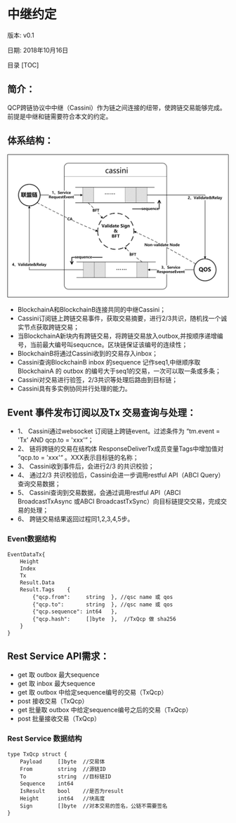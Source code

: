 # 中继约定

版本:
v0.1

日期:
2018年10月16日

目录
[TOC]

## 简介：

QCP跨链协议中中继（Cassini）作为链之间连接的纽带，使跨链交易能够完成。前提是中继和链需要符合本文的约定。

## 体系结构：

![framework](https://github.com/QOSGroup/static/blob/master/cassini-principle.jpg?raw=true)

- BlockchainA和BlockchainB连接共同的中继Cassini；
- Cassini订阅链上跨链交易事件，获取交易摘要，进行2/3共识，随机找一个诚实节点获取跨链交易；
- 当BlockchainA新块内有跨链交易，将跨链交易放入outbox,并按顺序递增编号，当前最大编号叫sequcnce。区块链保证该编号的连续性；
- BlockchainB将通过Cassini收到的交易存入inbox；
- Cassini查询BlockchainB inbox 的sequence 记作seq1,中继顺序取BlockchainA 的 outbox 的编号大于seq1的交易，一次可以取一条或多条；
- Cassini对交易进行验签，2/3共识等处理后路由到目标链；
- Cassini具有多实例协同并行处理的能力。

## Event 事件发布订阅以及Tx 交易查询与处理：

- 1、	Cassini通过websocket 订阅链上跨链event。过滤条件为 “tm.event = 'Tx' AND qcp.to = 'xxx'”；
- 2、	链将跨链的交易在结构体 ResponseDeliverTx成员变量Tags中增加值对 “qcp.to = 'xxx'“ 。XXX表示目标链的名称；
- 3、	Cassini收到事件后，会进行2/3 的共识校验；
- 4、	通过2/3 共识校验后，Cassini会进一步调用restful API（ABCI Query）查询交易数据；
- 5、	Cassini查询到交易数据，会通过调用restful API（ABCI BroadcastTxAsync 或ABCI BroadcastTxSync）向目标链提交交易，完成交易的处理；
- 6、	跨链交易结果返回过程同1,2,3,4,5步。

### Event数据结构

```
EventDataTx{
    Height
    Index
    Tx
    Result.Data
    Result.Tags    {
        {"qcp.from":     string  }, //qsc name 或 qos
        {"qcp.to":       string  }, //qsc name 或 qos
        {"qcp.sequence": int64   },
        {"qcp.hash":     []byte  },  //TxQcp 做 sha256
    }
}

```

## Rest Service API需求：

- get       取 outbox 最大sequence
- get       取 inbox 最大sequence
- get	    取 outbox 中给定sequence编号的交易（TxQcp）
- post	    接收交易（TxQcp）
- get	    批量取 outbox 中给定sequence编号之后的交易（TxQcp）
- post	    批量接收交易（TxQcp）

### Rest Service 数据结构

```
type TxQcp struct {
	Payload  	[]byte 	//交易体
	From     	string 	//源链ID
	To       	string 	//目标链ID
	Sequence 	int64
	IsResult 	bool   	//是否为result
	Height     	int64   //块高度  
	Sign     	[]byte 	//对本交易的签名，公链不需要签名     
}

```